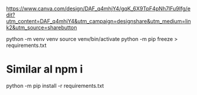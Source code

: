 https://www.canva.com/design/DAF_q4mhjY4/gqK_6X9TpF4pNh7lFu9Ifg/edit?utm_content=DAF_q4mhjY4&utm_campaign=designshare&utm_medium=link2&utm_source=sharebutton


python -m venv venv
source venv/bin/activate
python -m pip freeze > requirements.txt

# Similar al npm i
python -m pip install -r requirements.txt